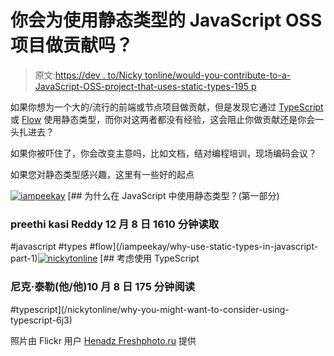 # 你会为使用静态类型的 JavaScript OSS 项目做贡献吗？

> 原文:[https://dev . to/Nicky tonline/would-you-contribute-to-a-JavaScript-OSS-project-that-uses-static-types-195 p](https://dev.to/nickytonline/would-you-contribute-to-a-javascript-oss-project-that-uses-static-types-195p)

如果你想为一个大的/流行的前端或节点项目做贡献，但是发现它通过 [TypeScript](http://typescriptlang.org) 或 [Flow](https://flow.org) 使用静态类型，而你对这两者都没有经验，这会阻止你做贡献还是你会一头扎进去？

如果你被吓住了，你会改变主意吗，比如文档，结对编程培训，现场编码会议？

如果您对静态类型感兴趣，这里有一些好的起点

[![iampeekay](../Images/f7d3dea50f5b348bbd6b0329ecd76c66.png)](/iampeekay) [## 为什么在 JavaScript 中使用静态类型？(第一部分)

### preethi kasi Reddy 12 月 8 日 1610 分钟读取

#javascript #types #flow](/iampeekay/why-use-static-types-in-javascript-part-1)[![nickytonline](../Images/6883bc3afaaae319b5553cb8ecf6b599.png)](/nickytonline) [## 考虑使用 TypeScript

### 尼克·泰勒(他/他)10 月 8 日 175 分钟阅读

#typescript](/nickytonline/why-you-might-want-to-consider-using-typescript-6j3)

照片由 Flickr 用户 [Henadz Freshphoto.ru](https://www.flickr.com/photos/fresh_photo/3479598520/in/photolist-6itRpW-nfXssr-V1B6h2-6N7KDy-e6Bzw1-UVpCa9-7DTxnq-bjQkyj-9aN8Yp-25tVC2F-dmK3VA-27W3R8G-6nB9e7-fi4tuv-982WYa-Q6gGQ-7vdFmV-4CzMUA-ccPmJU-U4e3YL-9DTVA4-QkvfB-TcwvDu-7ec2pJ-9VuXQm-57Dz8o-i2hk7-J8C8mB-f2t5gC-ak9uUE-4Sf5QG-cVUGCq-beHCfK-6VGj5T-fd6Gv8-2pihGv-CQgX9a-VtQ1VN-FqCdw-DT6UK-7TocUq-s6bmhb-fx8CC1-dQjSEy-roiN1c-HWRP76-YYwcUY-2WMAg9-4o9XLu-23Ddb39) 提供